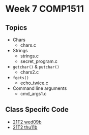 # Week 7 COMP1511

## Topics
- Chars
    - chars.c
- Strings
    - strings.c
    - secret_program.c
- `getchar()` & `putchar()`
    - chars2.c
- `fgets()`
    - echo_twice.c
- Command line arguments
    - cmd_args1.c

## Class Specifc Code
- [21T2 wed09b](wed09b/)
- [21T2 thu11b](thu11b/)